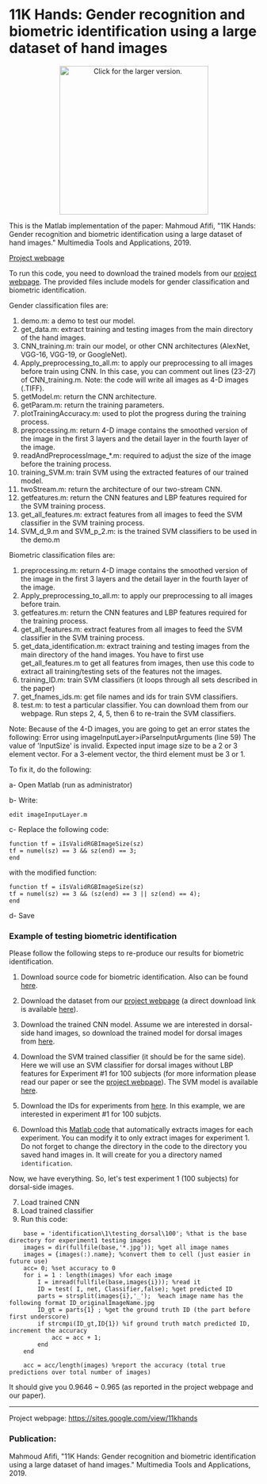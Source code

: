# 11K Hands: Gender recognition and biometric identification using a large dataset of hand images

<p align="center"><img src="https://drive.google.com/uc?export=view&id=0BwO0RMrZJCioY0tCYkZRUjY1bm8" style="width: 300px; max-width: 90%; height: auto" title="Click for the larger version." /></p>

This is the Matlab implementation of the paper:
Mahmoud Afifi, "11K Hands: Gender recognition and biometric identification using a large dataset of hand images." Multimedia Tools and Applications, 2019.

[Project webpage](https://sites.google.com/view/11khands)


To run this code, you need to download the trained models from our [project webpage](https://sites.google.com/view/11khands). The provided files include models for gender classification and biometric identification.

Gender classification files are:

1. demo.m: a demo to test our model.
2. get_data.m: extract training and testing images from the main directory of the hand images.
3. CNN_training.m: train our model, or other CNN architectures (AlexNet, VGG-16, VGG-19, or GoogleNet).
4. Apply_preprocessing_to_all.m: to apply our preprocessing to all images before train using CNN. In this case, you can comment out lines (23-27) of CNN_training.m. Note: the code will write all images as 4-D images (.TIFF). 
5. getModel.m: return the CNN architecture.
6. getParam.m: return the training parameters.
7. plotTrainingAccuracy.m: used to plot the progress during the training process.
8. preprocessing.m: return 4-D image contains the smoothed version of the image in the first 3 layers and the detail layer in the fourth layer of the image. 
9. readAndPreprocessImage_*.m: required to adjust the size of the image before the training process.
10. training_SVM.m: train SVM using the extracted features of our trained model. 
11. twoStream.m: return the architecture of our two-stream CNN.
12. getfeatures.m: return the CNN features and LBP features required for the SVM training process.
13. get_all_features.m: extract features from all images to feed the SVM classifier in the SVM training process.
14. SVM_d_9.m and SVM_p_2.m: is the trained SVM classifiers to be used in the demo.m


Biometric classification files are:
1. preprocessing.m: return 4-D image contains the smoothed version of the image in the first 3 layers and the detail layer in the fourth layer of the image. 
2. Apply_preprocessing_to_all.m: to apply our preprocessing to all images before train.
3. getfeatures.m: return the CNN features and LBP features required for the training process.
4. get_all_features.m: extract features from all images to feed the SVM classifier in the SVM training process.
5. get_data_identification.m: extract training and testing images from the main directory of the hand images. You have to first use get_all_features.m to get all features from images, then use this code to extract all training/testing sets of the features not the images.
6. training_ID.m: train SVM classifiers (it loops through all sets described in the paper)
7. get_fnames_ids.m: get file names and ids for train SVM classifiers.
8. test.m: to test a particular classifier. You can download them from our webpage.
Run steps 2, 4, 5, then 6 to re-train the SVM classifiers.


Note:
Because of the 4-D images, you are going to get an error states the following:
Error using imageInputLayer>iParseInputArguments (line 59)
The value of 'InputSize' is invalid. Expected input image size to be a 2 or 3 element vector. For a 3-element vector, the
third element must be 3 or 1.

To fix it,  do the following:

a- Open Matlab  (run as administrator)

b- Write:

`edit imageInputLayer.m`

c- Replace the following code:
```
function tf = iIsValidRGBImageSize(sz)
tf = numel(sz) == 3 && sz(end) == 3;
end
```
with the modified function:
```
function tf = iIsValidRGBImageSize(sz)
tf = numel(sz) == 3 && (sz(end) == 3 || sz(end) == 4);
end
```
d- Save 



### Example of testing biometric identification
Please follow the following steps to re-produce our results for biometric identification.
1. Download source code for biometric identification. Also can be found [here](https://drive.google.com/file/d/1Fmk1KCbIzSfQVGsISwFUwhp2HykGE43R/view).

2. Download the dataset from our [project webpage](https://sites.google.com/view/11khands) (a direct download link is available [here](https://drive.google.com/file/d/0BwO0RMrZJCiocGlvdnJxb0lTaHM/view)).

3. Download the trained CNN model. Assume we are interested in dorsal-side hand images, so download the trained model for dorsal images from [here](https://drive.google.com/file/d/0Byh0abzpiSu5ZmNtR1pMeWl3UnM/view).

4. Download the SVM trained classifier (it should be for the same side). Here we will use an SVM classifier for dorsal images without LBP features for Experiment #1 for 100 subjects (for more information please read our paper or see the [project webpage](https://sites.google.com/view/11khands)). The SVM model is available [here](https://drive.google.com/file/d/0B6CktEG1p54WTk5EX0RqQlRqS2s/view).

5. Download the IDs for experiments from [here](https://drive.google.com/drive/folders/0BwO0RMrZJCioZTNTdThFUGh5bG8). In this example, we are interested in experiment #1 for 100 subjcts.

6. Download this [Matlab code](https://drive.google.com/file/d/0BwO0RMrZJCioWEhLMWhYMVgtdGc/view) that automatically extracts images for each experiment. You can modify it to only extract images for experiment 1. Do not forget to change the directory in the code to the directory you saved hand images in. It will create for you a directory named `identification`.

Now, we have everything. So, let's test experiment 1 (100 subjects) for dorsal-side images.

7. Load trained CNN
8. Load trained classifier
9. Run this code:
```
	base = 'identification\1\testing_dorsal\100'; %that is the base directory for experiment1 testing images
	images = dir(fullfile(base,'*.jpg')); %get all image names
	images = {images(:).name}; %convert them to cell (just easier in future use)
	acc= 0; %set accuracy to 0
	for i = 1 : length(images) %for each image
		I = imread(fullfile(base,images{i})); %read it
		ID = test( I, net, Classifier,false); %get predicted ID
		parts = strsplit(images{i},'_');  %each image name has the following format ID_originalImageName.jpg
		ID_gt = parts{1} ; %get the ground truth ID (the part before first underscore)
		if strcmpi(ID_gt,ID{1}) %if ground truth match predicted ID, increment the accuracy
			acc = acc + 1;
		end
	end

	acc = acc/length(images) %report the accuracy (total true predictions over total number of images)
```

It should give you 0.9646 ~ 0.965 (as reported in the project webpage and our paper). 

--------------------------------------------------------------------------------------------------

Project webpage: https://sites.google.com/view/11khands

### Publication:
Mahmoud Afifi, "11K Hands: Gender recognition and biometric identification using a large dataset of hand images." Multimedia Tools and Applications, 2019.
